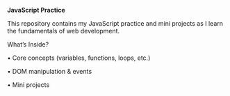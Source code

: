 **JavaScript Practice** 

This repository contains my JavaScript practice and mini projects as I learn the fundamentals of web development.

What’s Inside?

• Core concepts (variables, functions, loops, etc.)

• DOM manipulation & events

• Mini projects


